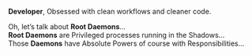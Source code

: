 **Developer**, Obsessed with clean workflows and cleaner code.<br />

Oh, let’s talk about **Root Daemons**...<br />
**Root Daemons** are Privileged processes running in the Shadows...<br />
Those **Daemons** have Absolute Powers of course with Responsibilities...